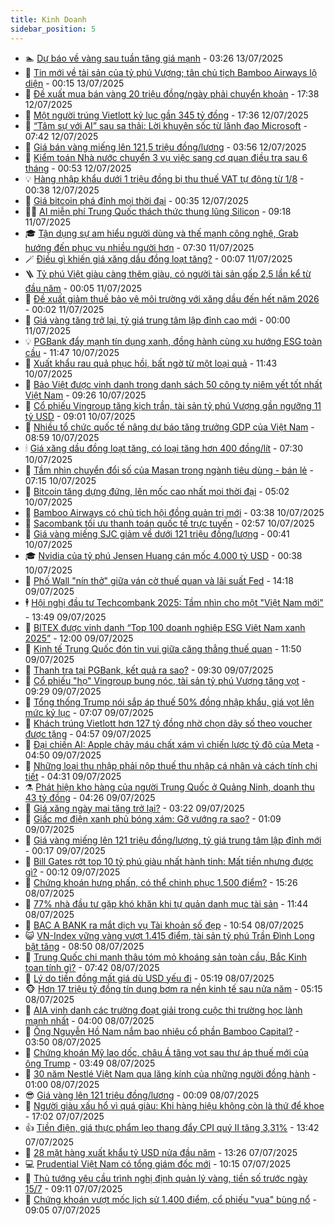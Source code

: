 ```yaml
---
title: Kinh Doanh
sidebar_position: 5
---
```


<!-- dantri-kinh-doanh:START -->
- 🏊 [Dự báo về vàng sau tuần tăng giá mạnh](https://dantri.com.vn/kinh-doanh/du-bao-ve-vang-sau-tuan-tang-gia-manh-20250713091035838.htm) - 03:26 13/07/2025
- 🦆 [Tin mới về tài sản của tỷ phú Vượng; tân chủ tịch Bamboo Airways lộ diện](https://dantri.com.vn/kinh-doanh/tin-moi-ve-tai-san-cua-ty-phu-vuong-tan-chu-tich-bamboo-airways-lo-dien-20250712222756272.htm) - 00:15 13/07/2025
- 🦄 [Đề xuất mua bán vàng 20 triệu đồng/ngày phải chuyển khoản](https://dantri.com.vn/kinh-doanh/de-xuat-mua-ban-vang-20-trieu-dongngay-phai-chuyen-khoan-20250712220129839.htm) - 17:38 12/07/2025
- 🌝 [Một người trúng Vietlott kỷ lục gần 345 tỷ đồng](https://dantri.com.vn/kinh-doanh/mot-nguoi-trung-vietlott-ky-luc-gan-345-ty-dong-20250712214347267.htm) - 17:36 12/07/2025
- 💃 [“Tâm sự với AI” sau sa thải: Lời khuyên sốc từ lãnh đạo Microsoft](https://dantri.com.vn/kinh-doanh/tam-su-voi-ai-sau-sa-thai-loi-khuyen-soc-tu-lanh-dao-microsoft-20250709220454268.htm) - 07:42 12/07/2025
- 🦏 [Giá bán vàng miếng lên 121,5 triệu đồng/lượng](https://dantri.com.vn/kinh-doanh/gia-ban-vang-mieng-len-1215-trieu-dongluong-20250712013031811.htm) - 03:56 12/07/2025
- 🦩 [Kiểm toán Nhà nước chuyển 3 vụ việc sang cơ quan điều tra sau 6 tháng](https://dantri.com.vn/kinh-doanh/kiem-toan-nha-nuoc-chuyen-3-vu-viec-sang-co-quan-dieu-tra-sau-6-thang-20250712011355609.htm) - 00:53 12/07/2025
- 💡 [Hàng nhập khẩu dưới 1 triệu đồng bị thu thuế VAT tự động từ 1/8](https://dantri.com.vn/kinh-doanh/hang-nhap-khau-duoi-1-trieu-dong-bi-thu-thue-vat-tu-dong-tu-18-20250712005520750.htm) - 00:38 12/07/2025
- 🌊 [Giá bitcoin phá đỉnh mọi thời đại](https://dantri.com.vn/kinh-doanh/gia-bitcoin-pha-dinh-moi-thoi-dai-20250712010450691.htm) - 00:35 12/07/2025
- 🧑‍💻 [AI miễn phí Trung Quốc thách thức thung lũng Silicon](https://dantri.com.vn/kinh-doanh/ai-mien-phi-trung-quoc-thach-thuc-thung-lung-silicon-20250710165519671.htm) - 09:18 11/07/2025
- 🎓 [Tận dụng sự am hiểu người dùng và thế mạnh công nghệ, Grab hướng đến phục vụ nhiều người hơn](https://dantri.com.vn/kinh-doanh/tan-dung-su-am-hieu-nguoi-dung-va-the-manh-cong-nghe-grab-huong-den-phuc-vu-nhieu-nguoi-hon-20250711135533729.htm) - 07:30 11/07/2025
- 🪄 [Điều gì khiến giá xăng dầu đồng loạt tăng?](https://dantri.com.vn/kinh-doanh/dieu-gi-khien-gia-xang-dau-dong-loat-tang-20250711004332472.htm) - 00:07 11/07/2025
- 🪜 [Tỷ phú Việt giàu càng thêm giàu, có người tài sản gấp 2,5 lần kể từ đầu năm](https://dantri.com.vn/kinh-doanh/ty-phu-viet-giau-cang-them-giau-co-nguoi-tai-san-gap-25-lan-ke-tu-dau-nam-20250711065008973.htm) - 00:05 11/07/2025
- 🦄 [Đề xuất giảm thuế bảo vệ môi trường với xăng dầu đến hết năm 2026](https://dantri.com.vn/kinh-doanh/de-xuat-giam-thue-bao-ve-moi-truong-voi-xang-dau-den-het-nam-2026-20250711015749352.htm) - 00:02 11/07/2025
- 💯 [Giá vàng tăng trở lại, tỷ giá trung tâm lập đỉnh cao mới](https://dantri.com.vn/kinh-doanh/gia-vang-tang-tro-lai-ty-gia-trung-tam-lap-dinh-cao-moi-20250711060618846.htm) - 00:00 11/07/2025
- 💡 [PGBank đẩy mạnh tín dụng xanh, đồng hành cùng xu hướng ESG toàn cầu](https://dantri.com.vn/kinh-doanh/pgbank-day-manh-tin-dung-xanh-dong-hanh-cung-xu-huong-esg-toan-cau-20250710184708699.htm) - 11:47 10/07/2025
- 🧰 [Xuất khẩu rau quả phục hồi, bất ngờ từ một loại quả](https://dantri.com.vn/kinh-doanh/xuat-khau-rau-qua-phuc-hoi-bat-ngo-tu-mot-loai-qua-20250710165000852.htm) - 11:43 10/07/2025
- 🎊 [Bảo Việt được vinh danh trong danh sách 50 công ty niêm yết tốt nhất Việt Nam](https://dantri.com.vn/kinh-doanh/bao-viet-duoc-vinh-danh-trong-danh-sach-50-cong-ty-niem-yet-tot-nhat-viet-nam-20250710162613125.htm) - 09:26 10/07/2025
- 🔭 [Cổ phiếu Vingroup tăng kịch trần, tài sản tỷ phú Vượng gần ngưỡng 11 tỷ USD](https://dantri.com.vn/kinh-doanh/co-phieu-vingroup-tang-kich-tran-tai-san-ty-phu-vuong-gan-nguong-11-ty-usd-20250710151645160.htm) - 09:01 10/07/2025
- 💼 [Nhiều tổ chức quốc tế nâng dự báo tăng trưởng GDP của Việt Nam](https://dantri.com.vn/kinh-doanh/nhieu-to-chuc-quoc-te-nang-du-bao-tang-truong-gdp-cua-viet-nam-20250710074425806.htm) - 08:59 10/07/2025
- 🕯 [Giá xăng dầu đồng loạt tăng, có loại tăng hơn 400 đồng/lít](https://dantri.com.vn/kinh-doanh/gia-xang-dau-dong-loat-tang-co-loai-tang-hon-400-donglit-20250710142557368.htm) - 07:30 10/07/2025
- 🫣 [Tầm nhìn chuyển đổi số của Masan trong ngành tiêu dùng - bán lẻ](https://dantri.com.vn/kinh-doanh/tam-nhin-chuyen-doi-so-cua-masan-trong-nganh-tieu-dung-ban-le-20250710141459533.htm) - 07:15 10/07/2025
- 🤠 [Bitcoin tăng dựng đứng, lên mốc cao nhất mọi thời đại](https://dantri.com.vn/kinh-doanh/bitcoin-tang-dung-dung-len-moc-cao-nhat-moi-thoi-dai-20250710113648983.htm) - 05:02 10/07/2025
- 🌈 [Bamboo Airways có chủ tịch hội đồng quản trị mới](https://dantri.com.vn/kinh-doanh/bamboo-airways-co-chu-tich-hoi-dong-quan-tri-moi-20250710103212469.htm) - 03:38 10/07/2025
- 🦅 [Sacombank tối ưu thanh toán quốc tế trực tuyến](https://dantri.com.vn/kinh-doanh/sacombank-toi-uu-thanh-toan-quoc-te-truc-tuyen-20250710095354191.htm) - 02:57 10/07/2025
- 🌁 [Giá vàng miếng SJC giảm về dưới 121 triệu đồng/lượng](https://dantri.com.vn/kinh-doanh/gia-vang-mieng-sjc-giam-ve-duoi-121-trieu-dongluong-20250710003248981.htm) - 00:41 10/07/2025
- 🎓 [Nvidia của tỷ phú Jensen Huang cán mốc 4.000 tỷ USD](https://dantri.com.vn/kinh-doanh/nvidia-cua-ty-phu-jensen-huang-can-moc-4000-ty-usd-20250710005356994.htm) - 00:38 10/07/2025
- 📝 [Phố Wall &quot;nín thở&quot; giữa ván cờ thuế quan và lãi suất Fed](https://dantri.com.vn/kinh-doanh/pho-wall-nin-tho-giua-van-co-thue-quan-va-lai-suat-fed-20250709210922152.htm) - 14:18 09/07/2025
- 🕴 [Hội nghị đầu tư Techcombank 2025: Tầm nhìn cho một &quot;Việt Nam mới&quot;](https://dantri.com.vn/kinh-doanh/hoi-nghi-dau-tu-techcombank-2025-tam-nhin-cho-mot-viet-nam-moi-20250709202412058.htm) - 13:49 09/07/2025
- 🧰 [BITEX được vinh danh “Top 100 doanh nghiệp ESG Việt Nam xanh 2025”](https://dantri.com.vn/kinh-doanh/bitex-duoc-vinh-danh-top-100-doanh-nghiep-esg-viet-nam-xanh-2025-20250709164237246.htm) - 12:00 09/07/2025
- 🤖 [Kinh tế Trung Quốc đón tin vui giữa căng thẳng thuế quan](https://dantri.com.vn/kinh-doanh/kinh-te-trung-quoc-don-tin-vui-giua-cang-thang-thue-quan-20250709183132963.htm) - 11:50 09/07/2025
- 🤠 [Thanh tra tại PGBank, kết quả ra sao?](https://dantri.com.vn/kinh-doanh/thanh-tra-tai-pgbank-ket-qua-ra-sao-20250709131415820.htm) - 09:30 09/07/2025
- 🌮 [Cổ phiếu &quot;họ&quot; Vingroup bung nóc, tài sản tỷ phú Vượng tăng vọt](https://dantri.com.vn/kinh-doanh/co-phieu-ho-vingroup-bung-noc-tai-san-ty-phu-vuong-tang-vot-20250709161430109.htm) - 09:29 09/07/2025
- 🦄 [Tổng thống Trump nói sắp áp thuế 50% đồng nhập khẩu, giá vọt lên mức kỷ lục](https://dantri.com.vn/kinh-doanh/tong-thong-trump-noi-sap-ap-thue-50-dong-nhap-khau-gia-vot-len-muc-ky-luc-20250709120457575.htm) - 07:07 09/07/2025
- 👺 [Khách trúng Vietlott hơn 127 tỷ đồng nhờ chọn dãy số theo voucher được tặng](https://dantri.com.vn/kinh-doanh/khach-trung-vietlott-hon-127-ty-dong-nho-chon-day-so-theo-voucher-duoc-tang-20250709114717160.htm) - 04:57 09/07/2025
- 🤗 [Đại chiến AI: Apple chảy máu chất xám vì chiến lược tỷ đô của Meta](https://dantri.com.vn/kinh-doanh/dai-chien-ai-apple-chay-mau-chat-xam-vi-chien-luoc-ty-do-cua-meta-20250708231924326.htm) - 04:50 09/07/2025
- 💪 [Những loại thu nhập phải nộp thuế thu nhập cá nhân và cách tính chi tiết](https://dantri.com.vn/kinh-doanh/nhung-loai-thu-nhap-phai-nop-thue-thu-nhap-ca-nhan-va-cach-tinh-chi-tiet-20250709013549511.htm) - 04:31 09/07/2025
- ⚗️ [Phát hiện kho hàng của người Trung Quốc ở Quảng Ninh, doanh thu 43 tỷ đồng](https://dantri.com.vn/kinh-doanh/phat-hien-kho-hang-cua-nguoi-trung-quoc-o-quang-ninh-doanh-thu-43-ty-dong-20250709111954536.htm) - 04:26 09/07/2025
- 🧠 [Giá xăng ngày mai tăng trở lại?](https://dantri.com.vn/kinh-doanh/gia-xang-ngay-mai-tang-tro-lai-20250709002432742.htm) - 03:22 09/07/2025
- 🗽 [Giấc mơ điện xanh phủ bóng xám: Gỡ vướng ra sao?](https://dantri.com.vn/kinh-doanh/giac-mo-dien-xanh-phu-bong-xam-go-vuong-ra-sao-20250707201311825.htm) - 01:09 09/07/2025
- 🫣 [Giá vàng miếng lên 121 triệu đồng/lượng, tỷ giá trung tâm lập đỉnh mới](https://dantri.com.vn/kinh-doanh/gia-vang-mieng-len-121-trieu-dongluong-ty-gia-trung-tam-lap-dinh-moi-20250709070847472.htm) - 00:17 09/07/2025
- 🫣 [Bill Gates rớt top 10 tỷ phú giàu nhất hành tinh: Mất tiền nhưng được gì?](https://dantri.com.vn/kinh-doanh/bill-gates-rot-top-10-ty-phu-giau-nhat-hanh-tinh-mat-tien-nhung-duoc-gi-20250709000905223.htm) - 00:12 09/07/2025
- 🫣 [Chứng khoán hưng phấn, có thể chinh phục 1.500 điểm?](https://dantri.com.vn/kinh-doanh/chung-khoan-hung-phan-co-the-chinh-phuc-1500-diem-20250708190219551.htm) - 15:26 08/07/2025
- 💂 [77% nhà đầu tư gặp khó khăn khi tự quản danh mục tài sản](https://dantri.com.vn/kinh-doanh/77-nha-dau-tu-gap-kho-khan-khi-tu-quan-danh-muc-tai-san-20250708162035003.htm) - 11:44 08/07/2025
- 💫 [BAC A BANK ra mắt dịch vụ Tài khoản số đẹp](https://dantri.com.vn/kinh-doanh/bac-a-bank-ra-mat-dich-vu-tai-khoan-so-dep-20250708172525887.htm) - 10:54 08/07/2025
- 😺 [VN-Index vững vàng vượt 1.415 điểm, tài sản tỷ phú Trần Đình Long bật tăng](https://dantri.com.vn/kinh-doanh/vn-index-vung-vang-vuot-1415-diem-tai-san-ty-phu-tran-dinh-long-bat-tang-20250708153410430.htm) - 08:50 08/07/2025
- 🦆 [Trung Quốc chi mạnh thâu tóm mỏ khoáng sản toàn cầu, Bắc Kinh toan tính gì?](https://dantri.com.vn/kinh-doanh/trung-quoc-chi-manh-thau-tom-mo-khoang-san-toan-cau-bac-kinh-toan-tinh-gi-20250708125423651.htm) - 07:42 08/07/2025
- 👀 [Lý do tiền đồng mất giá dù USD yếu đi](https://dantri.com.vn/kinh-doanh/ly-do-tien-dong-mat-gia-du-usd-yeu-di-20250708115547534.htm) - 05:19 08/07/2025
- 🐵 [Hơn 17 triệu tỷ đồng tín dụng bơm ra nền kinh tế sau nửa năm](https://dantri.com.vn/kinh-doanh/hon-17-trieu-ty-dong-tin-dung-bom-ra-nen-kinh-te-sau-nua-nam-20250708110207981.htm) - 05:15 08/07/2025
- 🤖 [AIA vinh danh các trường đoạt giải trong cuộc thi trường học lành mạnh nhất](https://dantri.com.vn/kinh-doanh/aia-vinh-danh-cac-truong-doat-giai-trong-cuoc-thi-truong-hoc-lanh-manh-nhat-20250708104941092.htm) - 04:00 08/07/2025
- 💂 [Ông Nguyễn Hồ Nam nắm bao nhiêu cổ phần Bamboo Capital?](https://dantri.com.vn/kinh-doanh/ong-nguyen-ho-nam-nam-bao-nhieu-co-phan-bamboo-capital-20250707194319063.htm) - 03:50 08/07/2025
- 🦆 [Chứng khoán Mỹ lao dốc, châu Á tăng vọt sau thư áp thuế mới của ông Trump](https://dantri.com.vn/kinh-doanh/chung-khoan-my-lao-doc-chau-a-tang-vot-sau-thu-ap-thue-moi-cua-ong-trump-20250708091709113.htm) - 03:49 08/07/2025
- 🦅 [30 năm Nestlé Việt Nam qua lăng kính của những người đồng hành](https://dantri.com.vn/kinh-doanh/30-nam-nestle-viet-nam-qua-lang-kinh-cua-nhung-nguoi-dong-hanh-20250707184607237.htm) - 01:00 08/07/2025
- 😎 [Giá vàng lên 121 triệu đồng/lượng](https://dantri.com.vn/kinh-doanh/gia-vang-len-121-trieu-dongluong-20250708011129350.htm) - 00:09 08/07/2025
- 🐎 [Người giàu xấu hổ vì quá giàu: Khi hàng hiệu không còn là thứ để khoe](https://dantri.com.vn/kinh-doanh/nguoi-giau-xau-ho-vi-qua-giau-khi-hang-hieu-khong-con-la-thu-de-khoe-20250630100500946.htm) - 17:02 07/07/2025
- 👍 [Tiền điện, giá thực phẩm leo thang đẩy CPI quý II tăng 3,31%](https://dantri.com.vn/kinh-doanh/tien-dien-gia-thuc-pham-leo-thang-day-cpi-quy-ii-tang-331-20250707163727535.htm) - 13:42 07/07/2025
- 🦒 [28 mặt hàng xuất khẩu tỷ USD nửa đầu năm](https://dantri.com.vn/kinh-doanh/28-mat-hang-xuat-khau-ty-usd-nua-dau-nam-20250707164548958.htm) - 13:26 07/07/2025
- 💻 [Prudential Việt Nam có tổng giám đốc mới](https://dantri.com.vn/kinh-doanh/prudential-viet-nam-co-tong-giam-doc-moi-20250707165237519.htm) - 10:15 07/07/2025
- 👺 [Thủ tướng yêu cầu trình nghị định quản lý vàng, tiền số trước ngày 15/7](https://dantri.com.vn/kinh-doanh/thu-tuong-yeu-cau-trinh-nghi-dinh-quan-ly-vang-tien-so-truoc-ngay-157-20250707154110731.htm) - 09:11 07/07/2025
- 🧐 [Chứng khoán vượt mốc lịch sử 1.400 điểm, cổ phiếu &quot;vua&quot; bùng nổ](https://dantri.com.vn/kinh-doanh/chung-khoan-vuot-moc-lich-su-1400-diem-co-phieu-vua-bung-no-20250707154447365.htm) - 09:05 07/07/2025<!-- dantri-kinh-doanh:END -->
